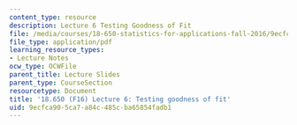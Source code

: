 ```yaml
---
content_type: resource
description: Lecture 6 Testing Goodness of Fit
file: /media/courses/18-650-statistics-for-applications-fall-2016/9ecfca905ca7a84c485cba65854fadb1_MIT18_650F16_Testing_GF.pdf
file_type: application/pdf
learning_resource_types:
- Lecture Notes
ocw_type: OCWFile
parent_title: Lecture Slides
parent_type: CourseSection
resourcetype: Document
title: '18.650 (F16) Lecture 6: Testing goodness of fit'
uid: 9ecfca90-5ca7-a84c-485c-ba65854fadb1
---
```

